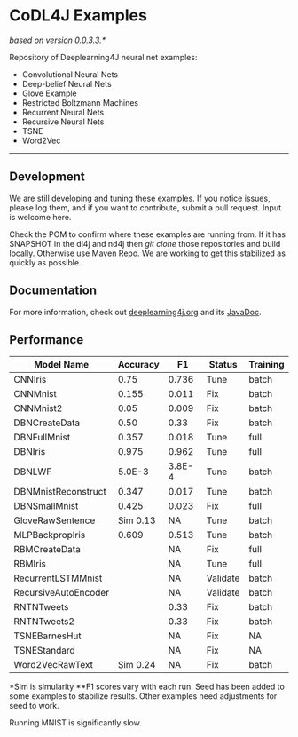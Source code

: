 
CoDL4J Examples 
=========================
*based on version 0.0.3.3.\**

Repository of Deeplearning4J neural net examples:

- Convolutional Neural Nets
- Deep-belief Neural Nets
- Glove Example
- Restricted Boltzmann Machines
- Recurrent Neural Nets
- Recursive Neural Nets
- TSNE
- Word2Vec

---
## Development
We are still developing and tuning these examples. If you notice issues, please log them, and if you want to contribute, submit a pull request. Input is welcome here.

Check the POM to confirm where these examples are running from. If it has SNAPSHOT in the dl4j and nd4j then *git clone* those repositories and build locally. Otherwise use Maven Repo. We are working to get this stabilized as quickly as possible.

## Documentation
For more information, check out [deeplearning4j.org](http://deeplearning4j.org/) and its [JavaDoc](http://deeplearning4j.org/doc/).

## Performance

| **Model Name**      | **Accuracy** | **F1** | **Status**   | **Training**  |
|---------------------|--------------|--------|--------------|---------------|
| CNNIris             | 0.75         | 0.736  | Tune         | batch         |
| CNNMnist            | 0.155        | 0.011  | Fix          | batch         | - only predicts 0
| CNNMnist2           | 0.05         | 0.009  | Fix          | batch         | - only predicts 0
| DBNCreateData       | 0.50         | 0.33   | Fix          | batch         | - predicts NAN
| DBNFullMnist        | 0.357        | 0.018  | Tune         | full          | - only predicts 0
| DBNIris             | 0.975        | 0.962  | Tune             | full          | 
| DBNLWF              | 5.0E-3       | 3.8E-4 | Tune         | batch         | - only predicts 0
| DBNMnistReconstruct | 0.347        | 0.017  | Tune         | batch         | - only predicts 0
| DBNSmallMnist       | 0.425        | 0.023  | Fix          | full          | - only predicts 0
| GloveRawSentence    | Sim 0.13     | NA     | Tune         | batch         |
| MLPBackpropIris     | 0.609        | 0.513  | Tune         | batch         | 
| RBMCreateData	      |              | NA     | Fix          | full          |
| RBMIris             |              | NA     | Tune         | full          |
| RecurrentLSTMMnist  |              | NA     | Validate     | batch         |
| RecursiveAutoEncoder|              | NA     | Validate     | batch         |
| RNTNTweets          |              | 0.33   | Fix          | batch         | - predicts multiple
| RNTNTweets2         |              | 0.33   | Fix          | batch         | - predicts multiple
| TSNEBarnesHut       |              | NA     | Fix          | NA            |
| TSNEStandard        |              | NA     | Fix          | NA            |
| Word2VecRawText     | Sim 0.24     | NA     | Fix          | batch         |
    

*Sim is simularity
**F1 scores vary with each run. Seed has been added to some examples to stabilize results. Other examples need adjustments for seed to work.

Running MNIST is significantly slow.
